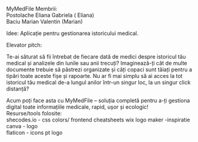 MyMedFile
Membrii: <br>
Postolache Eliana Gabriela ( Eliana)<br>
Baciu Marian Valentin (Marian)

Idee: Aplicație pentru gestionarea istoricului medical.

Elevator pitch: 

Te-ai săturat să fii întrebat de fiecare dată de medici despre istoricul tău medical și analizele din lunile sau anii trecuți? Imaginează-ți cât de multe documente trebuie să păstrezi organizate și câți copaci sunt tăiați pentru a tipări toate aceste fișe și rapoarte. Nu ar fi mai simplu să ai acces la tot istoricul tău medical de-a lungul anilor într-un singur loc, la un singur click distanță?

Acum poți face asta cu MyMedFile – soluția completă pentru a-ți gestiona digital toate informațiile medicale, rapid, ușor și ecologic!<br>
Resurse/tools folosite:<br>
shecodes.io - css colors/ frontend cheatsheets
wix logo maker -inspiratie <br>
canva - logo <br>
flaticon - icons pt logo <br>
